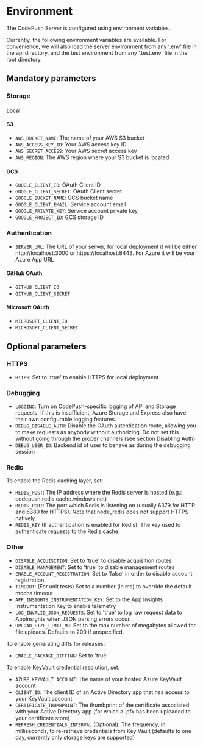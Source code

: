 # Environment

The CodePush Server is configured using environment variables.

Currently, the following environment variables are available. For convenience, we will also load the server environment from any '.env' file in the api directory, and the test environment from any '.test.env' file in the root directory.

## Mandatory parameters

### Storage

#### Local

#### S3

- `AWS_BUCKET_NAME`: The name of your AWS S3 bucket
- `AWS_ACCESS_KEY_ID`: Your AWS access key ID
- `AWS_SECRET_ACCESS`: Your AWS secret access key
- `AWS_REGION`: The AWS region where your S3 bucket is located

#### GCS

- `GOOGLE_CLIENT_ID`: OAuth Client ID
- `GOOGLE_CLIENT_SECRET`: OAuth Client secret
- `GOOGLE_BUCKET_NAME`: GCS bucket name
- `GOOGLE_CLIENT_EMAIL`: Service account email
- `GOOGLE_PRIVATE_KEY`: Service account private key
- `GOOGLE_PROJECT_ID`: GCS storage ID

### Authentication

- `SERVER_URL`: The URL of your server, for local deployment it will be either http://localhost:3000 or https://localhost:8443. For Azure it will be your Azure App URL

#### GitHub OAuth

- `GITHUB_CLIENT_ID`
- `GITHUB_CLIENT_SECRET`

#### Microsoft OAuth

- `MICROSOFT_CLIENT_ID`
- `MICROSOFT_CLIENT_SECRET`

## Optional parameters

### HTTPS

- `HTTPS`: Set to 'true' to enable HTTPS for local deployment

### Debugging

- `LOGGING`: Turn on CodePush-specific logging of API and Storage requests. If this is insufficient, Azure Storage and Express also have their own configurable logging features.
- `DEBUG_DISABLE_AUTH`: Disable the OAuth autentication route, allowing you to make requests as anybody without authorizing. Do not set this without going through the proper channels (see section Disabling Auth)
- `DEBUG_USER_ID`: Backend id of user to behave as during the debugging session

### Redis

To enable the Redis caching layer, set:

- `REDIS_HOST`: The IP address where the Redis server is hosted (e.g.: codepush.redis.cache.windows.net)
- `REDIS_PORT`: The port which Redis is listening on (usually 6379 for HTTP and 6380 for HTTPS). Note that node_redis does not support HTTPS natively.
- `REDIS_KEY` (If authentication is enabled for Redis): The key used to authenticate requests to the Redis cache.

### Other

- `DISABLE_ACQUISITION`: Set to 'true' to disable acquisition routes
- `DISABLE_MANAGEMENT`: Set to 'true' to disable management routes
- `ENABLE_ACCOUNT_REGISTRATION`: Set to 'false' in order to disable account registration
- `TIMEOUT`: (For unit tests) Set to a number (in ms) to override the default mocha timeout
- `APP_INSIGHTS_INSTRUMENTATION_KEY`: Set to the App Insights Instrumentation Key to enable telemetry
- `LOG_INVALID_JSON_REQUESTS`: Set to 'true' to log raw request data to AppInsights when JSON parsing errors occur.
- `UPLOAD_SIZE_LIMIT_MB`: Set to the max number of megabytes allowed for file uploads. Defaults to 200 if unspecified.

To enable generating diffs for releases:

- `ENABLE_PACKAGE_DIFFING`: Set to 'true'

To enable KeyVault credential resolution, set:

- `AZURE_KEYVAULT_ACCOUNT`: The name of your hosted Azure KeyVault account
- `CLIENT_ID`: The client ID of an Active Directory app that has access to your KeyVault account
- `CERTIFICATE_THUMBPRINT`: The thumbprint of the certificate associated with your Active Directory app (for which a .pfx has been uploaded to your certificate store)
- `REFRESH_CREDENTIALS_INTERVAL` (Optional): The frequency, in milliseconds, to re-retrieve credentials from Key Vault (defaults to one day, currently only storage keys are supported)
